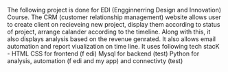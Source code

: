 The following project is done for EDI (Engginnerring Design and Innovation) Course.
The CRM (customer relationship management) website allows user to create client on recieveing new project, display them according to status of project, arrange calander according to the timeline.
Along with this, it also displays analysis based on the revenue genrated.
It also allows email automation and report viualization on time line.
It uses following tech stacK -
HTML CSS for frontend (f edi)
Mysql for backend (test)
Python for analysis, automation (f edi and my app) and connectivty (test)
